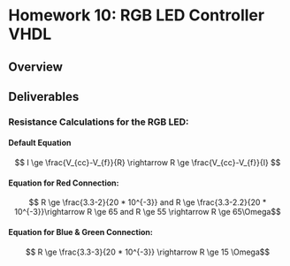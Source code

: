 # Homework 10: RGB LED Controller VHDL

## Overview

## Deliverables

### Resistance Calculations for the RGB LED:

#### Default Equation

$$ I \ge \frac{V_{cc}-V_{f}}{R} \rightarrow R \ge \frac{V_{cc}-V_{f}}{I} $$

#### Equation for Red Connection:

$$ R \ge \frac{3.3-2}{20 * 10^{-3}}   and   R \ge \frac{3.3-2.2}{20 * 10^{-3}}\rightarrow R \ge 65   and   R \ge 55 \rightarrow R \ge 65\Omega$$ 

#### Equation for Blue & Green Connection:

$$ R \ge \frac{3.3-3}{20 * 10^{-3}} \rightarrow R \ge 15 \Omega$$ 
